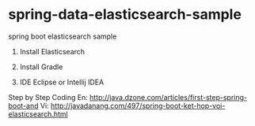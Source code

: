 spring-data-elasticsearch-sample
================================

spring boot elasticsearch sample


  1. Install Elasticsearch

  2. Install Gradle

  3. IDE Eclipse or Intellij  IDEA

Step by Step Coding
En:   http://java.dzone.com/articles/first-step-spring-boot-and
Vi:   http://javadanang.com/497/spring-boot-ket-hop-voi-elasticsearch.html
